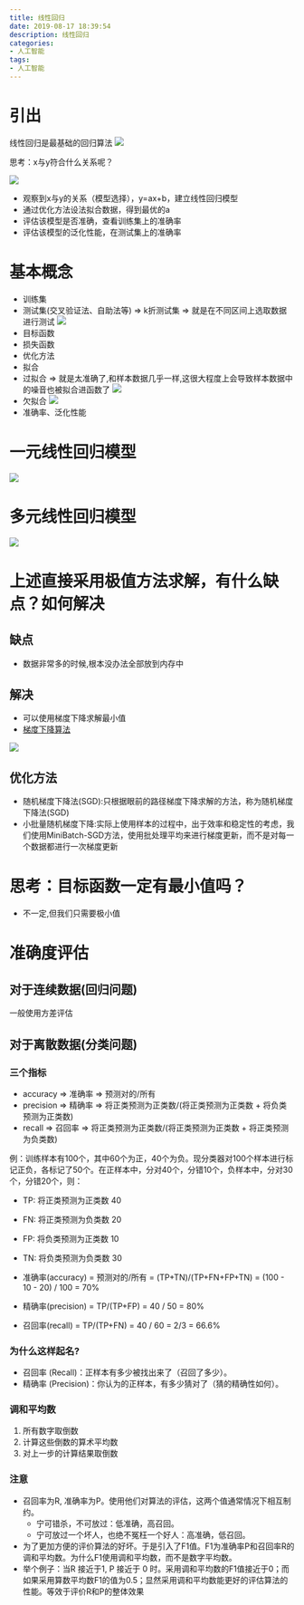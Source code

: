 ```yaml
---
title: 线性回归
date: 2019-08-17 18:39:54
description: 线性回归
categories:
- 人工智能
tags:
- 人工智能
---
```

#   引出
线性回归是最基础的回归算法
![](../images/2020/08/20200817184116.png)

思考：x与y符合什么关系呢？

![](../images/2020/08/20200817184145.png)

+   观察到x与y的关系（模型选择），y=ax+b，建立线性回归模型
+   通过优化方法设法拟合数据，得到最优的a
+   评估该模型是否准确，查看训练集上的准确率
+   评估该模型的泛化性能，在测试集上的准确率


#   基本概念
+   训练集
+   测试集(交叉验证法、自助法等) => k折测试集 => 就是在不同区间上选取数据进行测试
![](../images/2020/08/20200817184442.png)
+   目标函数
+   损失函数
+   优化方法
+   拟合
+   过拟合 => 就是太准确了,和样本数据几乎一样,这很大程度上会导致样本数据中的噪音也被拟合进函数了
![](../images/2020/08/20200817184532.png)
+   欠拟合
![](../images/2020/08/20200817184520.png)
+   准确率、泛化性能

#   一元线性回归模型
![](../images/2020/08/20200817215225.png)

#   多元线性回归模型
![](../images/2020/08/20200817215450.png)


#   上述直接采用极值方法求解，有什么缺点？如何解决
##  缺点
+   数据非常多的时候,根本没办法全部放到内存中

##  解决
+   可以使用梯度下降求解最小值
+   [梯度下降算法](/2019/08/18/人工智能数学基础之数学分析/#梯度下降算法)

![](../images/2020/08/20200817233525.png)

##  优化方法
+   随机梯度下降法(SGD):只根据眼前的路径梯度下降求解的方法，称为随机梯度下降法(SGD)
+   ⼩批量随机梯度下降:实际上使用样本的过程中，出于效率和稳定性的考虑，我们使用MiniBatch-SGD方法，使用批处理平均来进行梯度更新，而不是对每一个数据都进行一次梯度更新

#   思考：目标函数一定有最小值吗？
+   不一定,但我们只需要极小值

#   准确度评估
##  对于连续数据(回归问题)
一般使用方差评估

##  对于离散数据(分类问题)
###     三个指标

+   accuracy => 准确率 => 预测对的/所有
+   precision => 精确率 => 将正类预测为正类数/(将正类预测为正类数 + 将负类预测为正类数)
+   recall => 召回率 => 将正类预测为正类数/(将正类预测为正类数 + 将正类预测为负类数)

例：训练样本有100个，其中60个为正，40个为负。现分类器对100个样本进行标记正负，各标记了50个。在正样本中，分对40个，分错10个，负样本中，分对30个，分错20个，则：

+   TP: 将正类预测为正类数 40
+   FN: 将正类预测为负类数 20
+   FP: 将负类预测为正类数 10
+   TN: 将负类预测为负类数 30

+   准确率(accuracy) = 预测对的/所有 = (TP+TN)/(TP+FN+FP+TN) = (100 - 10 - 20) / 100 = 70%
+   精确率(precision) = TP/(TP+FP) =  40 / 50 = 80%
+   召回率(recall) = TP/(TP+FN) = 40 / 60 = 2/3 = 66.6%

###     为什么这样起名?
+   召回率 (Recall)：正样本有多少被找出来了（召回了多少）。
+   精确率 (Precision)：你认为的正样本，有多少猜对了（猜的精确性如何）。

###     调和平均数
1.  所有数字取倒数
2.  计算这些倒数的算术平均数
3.  对上一步的计算结果取倒数

###     注意
+   召回率为R, 准确率为P。使用他们对算法的评估，这两个值通常情况下相互制约。
    *   宁可错杀，不可放过：低准确，高召回。
    *   宁可放过一个坏人，也绝不冤枉一个好人：高准确，低召回。
+   为了更加方便的评价算法的好坏。于是引入了F1值。F1为准确率P和召回率R的调和平均数。为什么F1使用调和平均数，而不是数字平均数。
+   举个例子：当R 接近于1, P 接近于 0 时。采用调和平均数的F1值接近于0；而如果采用算数平均数F1的值为0.5；显然采用调和平均数能更好的评估算法的性能。等效于评价R和P的整体效果













